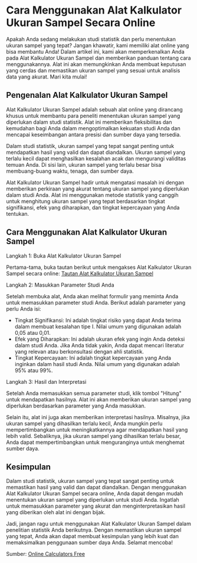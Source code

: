 Cara Menggunakan Alat Kalkulator Ukuran Sampel Secara Online
============================================================

Apakah Anda sedang melakukan studi statistik dan perlu menentukan ukuran sampel yang tepat? Jangan khawatir, kami memiliki alat online yang bisa membantu Anda! Dalam artikel ini, kami akan memperkenalkan Anda pada Alat Kalkulator Ukuran Sampel dan memberikan panduan tentang cara menggunakannya. Alat ini akan memungkinkan Anda membuat keputusan yang cerdas dan memastikan ukuran sampel yang sesuai untuk analisis data yang akurat. Mari kita mulai!

Pengenalan Alat Kalkulator Ukuran Sampel
----------------------------------------

Alat Kalkulator Ukuran Sampel adalah sebuah alat online yang dirancang khusus untuk membantu para peneliti menentukan ukuran sampel yang diperlukan dalam studi statistik. Alat ini memberikan fleksibilitas dan kemudahan bagi Anda dalam mengoptimalkan kekuatan studi Anda dan mencapai keseimbangan antara presisi dan sumber daya yang tersedia.

Dalam studi statistik, ukuran sampel yang tepat sangat penting untuk mendapatkan hasil yang valid dan dapat diandalkan. Ukuran sampel yang terlalu kecil dapat menghasilkan kesalahan acak dan mengurangi validitas temuan Anda. Di sisi lain, ukuran sampel yang terlalu besar bisa membuang-buang waktu, tenaga, dan sumber daya.

Alat Kalkulator Ukuran Sampel hadir untuk mengatasi masalah ini dengan memberikan perkiraan yang akurat tentang ukuran sampel yang diperlukan dalam studi Anda. Alat ini menggunakan metode statistik yang canggih untuk menghitung ukuran sampel yang tepat berdasarkan tingkat signifikansi, efek yang diharapkan, dan tingkat kepercayaan yang Anda tentukan.

Cara Menggunakan Alat Kalkulator Ukuran Sampel
----------------------------------------------

Langkah 1: Buka Alat Kalkulator Ukuran Sampel

Pertama-tama, buka tautan berikut untuk mengakses Alat Kalkulator Ukuran Sampel secara online: [Tautan Alat Kalkulator Ukuran Sampel](https://www.onlinecalculatorsfree.com/id/math/sample-size-calculator.html)

Langkah 2: Masukkan Parameter Studi Anda

Setelah membuka alat, Anda akan melihat formulir yang meminta Anda untuk memasukkan parameter studi Anda. Berikut adalah parameter yang perlu Anda isi:

- Tingkat Signifikansi: Ini adalah tingkat risiko yang dapat Anda terima dalam membuat kesalahan tipe I. Nilai umum yang digunakan adalah 0,05 atau 0,01.
- Efek yang Diharapkan: Ini adalah ukuran efek yang ingin Anda deteksi dalam studi Anda. Jika Anda tidak yakin, Anda dapat mencari literatur yang relevan atau berkonsultasi dengan ahli statistik.
- Tingkat Kepercayaan: Ini adalah tingkat kepercayaan yang Anda inginkan dalam hasil studi Anda. Nilai umum yang digunakan adalah 95% atau 99%.

Langkah 3: Hasil dan Interpretasi

Setelah Anda memasukkan semua parameter studi, klik tombol "Hitung" untuk mendapatkan hasilnya. Alat ini akan memberikan ukuran sampel yang diperlukan berdasarkan parameter yang Anda masukkan.

Selain itu, alat ini juga akan memberikan interpretasi hasilnya. Misalnya, jika ukuran sampel yang dihasilkan terlalu kecil, Anda mungkin perlu mempertimbangkan untuk meningkatkannya agar mendapatkan hasil yang lebih valid. Sebaliknya, jika ukuran sampel yang dihasilkan terlalu besar, Anda dapat mempertimbangkan untuk menguranginya untuk menghemat sumber daya.

Kesimpulan
----------

Dalam studi statistik, ukuran sampel yang tepat sangat penting untuk memastikan hasil yang valid dan dapat diandalkan. Dengan menggunakan Alat Kalkulator Ukuran Sampel secara online, Anda dapat dengan mudah menentukan ukuran sampel yang diperlukan untuk studi Anda. Ingatlah untuk memasukkan parameter yang akurat dan menginterpretasikan hasil yang diberikan oleh alat ini dengan bijak.

Jadi, jangan ragu untuk menggunakan Alat Kalkulator Ukuran Sampel dalam penelitian statistik Anda berikutnya. Dengan memastikan ukuran sampel yang tepat, Anda akan dapat membuat kesimpulan yang lebih kuat dan memaksimalkan penggunaan sumber daya Anda. Selamat mencoba!

Sumber: [Online Calculators Free](https://www.onlinecalculatorsfree.com/id/math/sample-size-calculator.html)